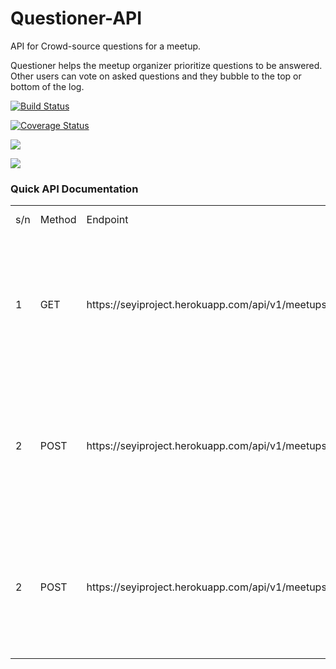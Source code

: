 # Questioner-API
API for Crowd-source questions for a meetup.



Questioner helps the meetup organizer prioritize questions to be answered. Other users can vote on asked questions and they bubble to the top or bottom of the log.

[![Build Status](https://travis-ci.org/Oluwaseyi000/API_Andela_Questioner.svg?branch=develop)](https://travis-ci.org/Oluwaseyi000/API_Andela_Questioner)


[![Coverage Status](https://coveralls.io/repos/github/Oluwaseyi000/API_Andela_Questioner/badge.svg?branch=develop)](https://coveralls.io/github/Oluwaseyi000/API_Andela_Questioner?branch=develop)

<a href="https://codeclimate.com/github/Oluwaseyi000/Questioner_Andela/maintainability"><img src="https://api.codeclimate.com/v1/badges/6421d81752471fd6e8b6/maintainability" /></a>

<a href="https://codeclimate.com/github/Oluwaseyi000/Questioner_Andela/test_coverage"><img src="https://api.codeclimate.com/v1/badges/6421d81752471fd6e8b6/test_coverage" /></a>

<h3>Quick API Documentation</h3>
<table> 
   <tr>
      <td>s/n</td>
      <td>Method</td>
      <td>Endpoint</td>
      <td>Requested Field</td>
      <td>Optional Field</td>
      <td>Description</td>
   </tr>
<tr>
   <td>1</td>
      <td>GET</td>
      <td>https://seyiproject.herokuapp.com/api/v1/meetups</td>
      <td>Non</td>
      <td>Non</td>
      <td>On success, it returns all the available meetup records, and return error message on failure</td>
   </tr>
    <td>2</td>
      <td>POST</td>
      <td>https://seyiproject.herokuapp.com/api/v1/meetups</td>
      <td>topic , location, happeningOn</td>
      <td>details, host, coverimage, tags</td>
      <td>On success, it allow user to create a new meetup record, and return error message on failure</td>
   </tr>
   </tr>
    <td>2</td>
      <td>POST</td>
      <td>https://seyiproject.herokuapp.com/api/v1/meetups</td>
      <td>topic , location, happeningOn</td>
      <td>details, host, coverimage, tags</td>
      <td>On success, it allow user to create a new meetup record, and return error message on failure</td>
   </tr>
</table>
